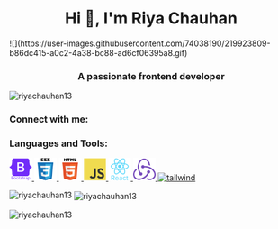 <h1 align="center">Hi 👋, I'm Riya Chauhan</h1>
![](https://user-images.githubusercontent.com/74038190/219923809-b86dc415-a0c2-4a38-bc88-ad6cf06395a8.gif)
<h3 align="center">A passionate frontend developer</h3>

<p align="left"> <img src="https://komarev.com/ghpvc/?username=riyachauhan13&label=Profile%20views&color=0e75b6&style=flat" alt="riyachauhan13" /> </p>

<h3 align="left">Connect with me:</h3>
<p align="left">
</p>

<h3 align="left">Languages and Tools:</h3>
<p align="left"> <a href="https://getbootstrap.com" target="_blank" rel="noreferrer"> <img src="https://raw.githubusercontent.com/devicons/devicon/master/icons/bootstrap/bootstrap-plain-wordmark.svg" alt="bootstrap" width="40" height="40"/> </a> <a href="https://www.w3schools.com/css/" target="_blank" rel="noreferrer"> <img src="https://raw.githubusercontent.com/devicons/devicon/master/icons/css3/css3-original-wordmark.svg" alt="css3" width="40" height="40"/> </a> <a href="https://www.w3.org/html/" target="_blank" rel="noreferrer"> <img src="https://raw.githubusercontent.com/devicons/devicon/master/icons/html5/html5-original-wordmark.svg" alt="html5" width="40" height="40"/> </a> <a href="https://developer.mozilla.org/en-US/docs/Web/JavaScript" target="_blank" rel="noreferrer"> <img src="https://raw.githubusercontent.com/devicons/devicon/master/icons/javascript/javascript-original.svg" alt="javascript" width="40" height="40"/> </a> <a href="https://reactjs.org/" target="_blank" rel="noreferrer"> <img src="https://raw.githubusercontent.com/devicons/devicon/master/icons/react/react-original-wordmark.svg" alt="react" width="40" height="40"/> </a> <a href="https://redux.js.org" target="_blank" rel="noreferrer"> <img src="https://raw.githubusercontent.com/devicons/devicon/master/icons/redux/redux-original.svg" alt="redux" width="40" height="40"/> </a> <a href="https://tailwindcss.com/" target="_blank" rel="noreferrer"> <img src="https://www.vectorlogo.zone/logos/tailwindcss/tailwindcss-icon.svg" alt="tailwind" width="40" height="40"/> </a> </p>

<p><img align="left" src="https://github-readme-stats.vercel.app/api/top-langs?username=riyachauhan13&show_icons=true&locale=en&layout=compact" alt="riyachauhan13" /></p>

<p>&nbsp;<img align="center" src="https://github-readme-stats.vercel.app/api?username=riyachauhan13&show_icons=true&locale=en" alt="riyachauhan13" /></p>

<p><img align="center" src="https://github-readme-streak-stats.herokuapp.com/?user=riyachauhan13&" alt="riyachauhan13" /></p>
